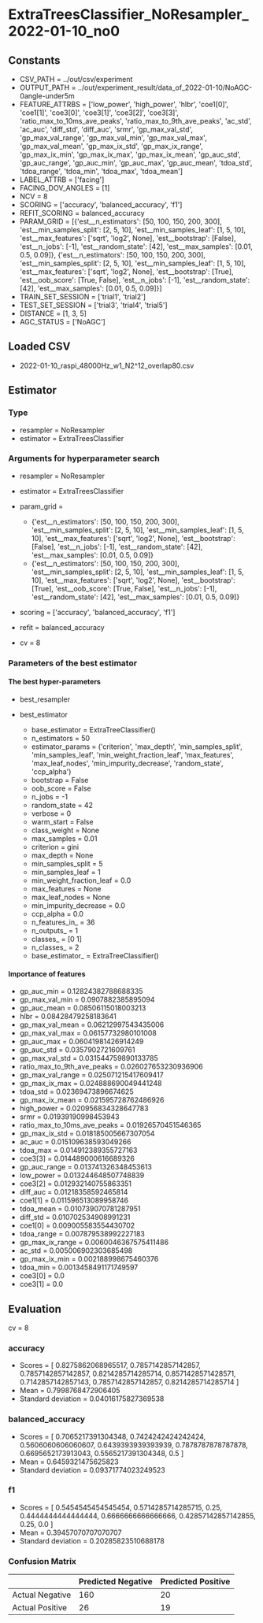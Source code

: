 # ExtraTreesClassifier_NoResampler_2022-01-10_no0
## Constants
- CSV_PATH = ../out/csv/experiment
- OUTPUT_PATH = ../out/experiment_result/data_of_2022-01-10/NoAGC-0angle-under5m
- FEATURE_ATTRBS = ['low_power', 'high_power', 'hlbr', 'coe1[0]', 'coe1[1]', 'coe3[0]', 'coe3[1]', 'coe3[2]', 'coe3[3]', 'ratio_max_to_10ms_ave_peaks', 'ratio_max_to_9th_ave_peaks', 'ac_std', 'ac_auc', 'diff_std', 'diff_auc', 'srmr', 'gp_max_val_std', 'gp_max_val_range', 'gp_max_val_min', 'gp_max_val_max', 'gp_max_val_mean', 'gp_max_ix_std', 'gp_max_ix_range', 'gp_max_ix_min', 'gp_max_ix_max', 'gp_max_ix_mean', 'gp_auc_std', 'gp_auc_range', 'gp_auc_min', 'gp_auc_max', 'gp_auc_mean', 'tdoa_std', 'tdoa_range', 'tdoa_min', 'tdoa_max', 'tdoa_mean']
- LABEL_ATTRB = ['facing']
- FACING_DOV_ANGLES = [1]
- NCV = 8
- SCORING = ['accuracy', 'balanced_accuracy', 'f1']
- REFIT_SCORING = balanced_accuracy
- PARAM_GRID = [{'est__n_estimators': [50, 100, 150, 200, 300], 'est__min_samples_split': [2, 5, 10], 'est__min_samples_leaf': [1, 5, 10], 'est__max_features': ['sqrt', 'log2', None], 'est__bootstrap': [False], 'est__n_jobs': [-1], 'est__random_state': [42], 'est__max_samples': [0.01, 0.5, 0.09]}, {'est__n_estimators': [50, 100, 150, 200, 300], 'est__min_samples_split': [2, 5, 10], 'est__min_samples_leaf': [1, 5, 10], 'est__max_features': ['sqrt', 'log2', None], 'est__bootstrap': [True], 'est__oob_score': [True, False], 'est__n_jobs': [-1], 'est__random_state': [42], 'est__max_samples': [0.01, 0.5, 0.09]}]
- TRAIN_SET_SESSION = ['trial1', 'trial2']
- TEST_SET_SESSION = ['trial3', 'trial4', 'trial5']
- DISTANCE = [1, 3, 5]
- AGC_STATUS = ['NoAGC']

## Loaded CSV
- 2022-01-10_raspi_48000Hz_w1_N2^12_overlap80.csv

## Estimator
### Type
- resampler = NoResampler
- estimator = ExtraTreesClassifier

### Arguments for hyperparameter search
- resampler = NoResampler
- estimator = ExtraTreesClassifier
- param_grid = 
	- {'est__n_estimators': [50, 100, 150, 200, 300], 'est__min_samples_split': [2, 5, 10], 'est__min_samples_leaf': [1, 5, 10], 'est__max_features': ['sqrt', 'log2', None], 'est__bootstrap': [False], 'est__n_jobs': [-1], 'est__random_state': [42], 'est__max_samples': [0.01, 0.5, 0.09]}
	- {'est__n_estimators': [50, 100, 150, 200, 300], 'est__min_samples_split': [2, 5, 10], 'est__min_samples_leaf': [1, 5, 10], 'est__max_features': ['sqrt', 'log2', None], 'est__bootstrap': [True], 'est__oob_score': [True, False], 'est__n_jobs': [-1], 'est__random_state': [42], 'est__max_samples': [0.01, 0.5, 0.09]}

- scoring = ['accuracy', 'balanced_accuracy', 'f1']
- refit = balanced_accuracy
- cv = 8

### Parameters of the best estimator
#### The best hyper-parameters
- best_resampler

- best_estimator
	- base_estimator = ExtraTreeClassifier()
	- n_estimators = 50
	- estimator_params = ('criterion', 'max_depth', 'min_samples_split', 'min_samples_leaf', 'min_weight_fraction_leaf', 'max_features', 'max_leaf_nodes', 'min_impurity_decrease', 'random_state', 'ccp_alpha')
	- bootstrap = False
	- oob_score = False
	- n_jobs = -1
	- random_state = 42
	- verbose = 0
	- warm_start = False
	- class_weight = None
	- max_samples = 0.01
	- criterion = gini
	- max_depth = None
	- min_samples_split = 5
	- min_samples_leaf = 1
	- min_weight_fraction_leaf = 0.0
	- max_features = None
	- max_leaf_nodes = None
	- min_impurity_decrease = 0.0
	- ccp_alpha = 0.0
	- n_features_in_ = 36
	- n_outputs_ = 1
	- classes_ = [0 1]
	- n_classes_ = 2
	- base_estimator_ = ExtraTreeClassifier()

#### Importance of features
- gp_auc_min = 0.12824382788688335
- gp_max_val_min = 0.0907882385895094
- gp_auc_mean = 0.08506115018003213
- hlbr = 0.08428479258183641
- gp_max_val_mean = 0.06212997543435006
- gp_max_val_max = 0.06157732980101008
- gp_auc_max = 0.06041981426914249
- gp_auc_std = 0.0357902721609761
- gp_max_val_std = 0.031544759890133785
- ratio_max_to_9th_ave_peaks = 0.026027653230936906
- gp_max_val_range = 0.025071215417609417
- gp_max_ix_max = 0.024888690049441248
- tdoa_std = 0.02369473896674625
- gp_max_ix_mean = 0.021595728762486926
- high_power = 0.020956834328647783
- srmr = 0.01939190998453943
- ratio_max_to_10ms_ave_peaks = 0.01926570451546365
- gp_max_ix_std = 0.018185005667307054
- ac_auc = 0.015109638593049266
- tdoa_max = 0.014912389355727163
- coe3[3] = 0.014489000616689326
- gp_auc_range = 0.013741326348453613
- low_power = 0.013244648507748839
- coe3[2] = 0.012932140755863351
- diff_auc = 0.01218358592465814
- coe1[1] = 0.011596513089958746
- tdoa_mean = 0.010739070781287951
- diff_std = 0.010702534908991231
- coe1[0] = 0.009005583554430702
- tdoa_range = 0.007879538992227183
- gp_max_ix_range = 0.0060046367575411486
- ac_std = 0.005006902303685498
- gp_max_ix_min = 0.002188998675460376
- tdoa_min = 0.0013458491171749597
- coe3[0] = 0.0
- coe3[1] = 0.0

## Evaluation
cv = 8
### accuracy
- Scores = [ 0.8275862068965517, 0.7857142857142857, 0.7857142857142857, 0.8214285714285714, 0.8571428571428571, 0.7142857142857143, 0.7857142857142857, 0.8214285714285714 ]
- Mean = 0.7998768472906405
- Standard deviation = 0.04016175827369538

### balanced_accuracy
- Scores = [ 0.7065217391304348, 0.7424242424242424, 0.5606060606060607, 0.6439393939393939, 0.7878787878787878, 0.6695652173913043, 0.5565217391304348, 0.5 ]
- Mean = 0.6459321475625823
- Standard deviation = 0.09371774023249523

### f1
- Scores = [ 0.5454545454545454, 0.5714285714285715, 0.25, 0.4444444444444444, 0.6666666666666666, 0.42857142857142855, 0.25, 0.0 ]
- Mean = 0.39457070707070707
- Standard deviation = 0.20285823510688178

### Confusion Matrix
|  | Predicted Negative | Predicted Positive |
| --- | --- | --- |
| Actual Negative | 160 | 20 |
| Actual Positive | 26 | 19 |

      